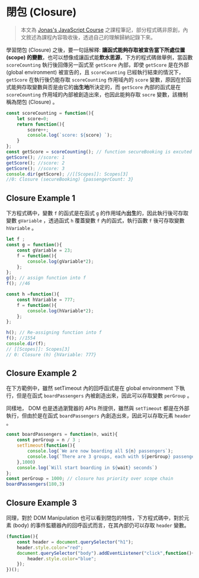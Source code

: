 # 閉包 (Closure)
> 本文為 [Jonas's JavaScript Course](https://www.udemy.com/course/the-complete-javascript-course/) 之課程筆記，部分程式碼非原創，內文敘述為課程內容吸收後，透過自己的理解歸納記錄下來。

學習閉包 (Closure) 之後，要一句話解釋: **讓函式能夠存取被宣告當下所處位置 (scope) 的變數**，也可以想像成讓函式能**飲水思源**，下方的程式碼做舉例，當函數 `scoreCounting` 執行後回傳另一函式至 `getScore` 內部，即使 `getScore` 是在外部 (global environment) 被宣告的，且 `scoreCounting` 已經執行結束的情況下， `getScore` 在執行後仍能存取 `scoreCounting` 作用域內的 `score` 變數，原因在於函式能夠存取變數與否是由它的**出生地**所決定的，而 `getScore` 內部的函式是在 `scoreCounting` 作用域的內部被創造出來，也因此能夠存取 `socre` 變數，該機制稱為閉包 (Closure) 。

```js
const scoreCounting = function(){
    let score=0;
    return function(){
        score++;
        console.log(`score: ${score} `);
    }
};
const getScore = scoreCounting(); // function secureBooking is excuted and returned a function to booker
getScore(); //score: 1
getScore(); //score: 2 
getScore(); //score: 3
console.dir(getScore); //[[Scopes]]: Scopes[3]
//0: Closure (secureBooking) {passengerCount: 3}
```
## Closure Example 1

下方程式碼中，變數 `f` 的函式是在函式 `g` 的作用域內**出生**的，因此執行後可存取變數 `gVariable` ，透過函式 `h` 覆蓋變數 `f` 內的函式，執行函數 `f` 後可存取變數 `hVariable` 。

```js
let f ;
const g = function(){
    const gVariable = 23;
    f = function(){
        console.log(gVariable*2);
    };
};
g(); // assign function into f
f(); //46

const h =function(){
    const hVariable = 777;
    f = function(){
        console.log(hVariable*2);
    };
};

h(); // Re-assigning function into f
f(); //1554
console.dir(f); 
// [[Scopes]]: Scopes[3]
// 0: Closure (h) {hVariable: 777}
```

## Closure Example 2

在下方範例中，雖然 setTimeout 內的回呼函式是在 global environment 下執行，但是在函式 `boardPassengers` 內被創造出來，因此可以存取變數 `perGroup` 。

同樣地， DOM 也是透過瀏覽器的 APIs 所提供，雖然與 `setTimeout` 都是在外部執行，但由於是在函式 `boardPassengers` 內創造出來，因此可以存取元素  `header` 。

```js
const boardPassengers = function(n, wait){
    const perGroup = n / 3 ;
    setTimeout(function(){
        console.log(`We are now boarding all ${n} passengers`);
        console.log(`There are 3 groups, each with ${perGroup} passengers`);
    },1000)
    console.log(`Will start boarding in ${wait} seconds`)
};
const perGroup = 1000; // closure has priority over scope chain
boardPassengers(180,3)

```

## Closure Example 3
同理，對於 DOM Manipulation 也可以看到閉包的特性，下方程式碼中，對於元素 (body) 的事件監聽器內的回呼函式而言，在其內部仍可以存取 `header` 變數。

```js
(function(){
    const header = document.querySelector("h1");
    header.style.color="red";
    document.querySelector("body").addEventListener("click",function(){
        header.style.color="blue";
    });
})();
```
